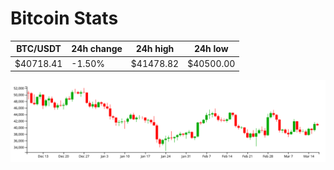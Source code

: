 # Bitcoin Stats

BTC/USDT|24h change|24h high|24h low|
|---|---|---|---|
|$40718.41|-1.50%|$41478.82|$40500.00|

<img src="./chart.svg">
